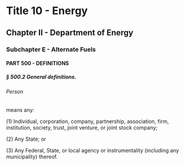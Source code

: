 
# Title 10 - Energy
## Chapter II - Department of Energy
### Subchapter E - Alternate Fuels
#### PART 500 - DEFINITIONS
##### § 500.2 General definitions.
###### Person

means any:

(1) Individual, corporation, company, partnership, association, firm, institution, society, trust, joint venture, or joint stock company;

(2) Any State; or

(3) Any Federal, State, or local agency or instrumentality (including any municipality) thereof.
